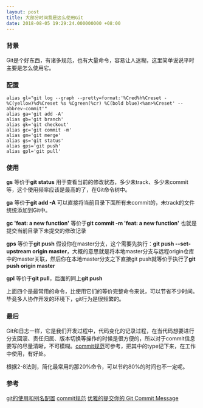 ```yaml
---
layout: post
title: 大部分时间我是这么使用Git
date: 2018-08-05 19:29:24.000000000 +08:00
---
```


### 背景
Git是个好东西，有诸多规范，也有大量命令，容易让人迷糊，这里简单说说平时主要是怎么使用它。

### 配置
```
alias gl="git log --graph --pretty=format:'%Cred%h%Creset -%C(yellow)%d%Creset %s %Cgreen(%cr) %C(bold blue)<%an>%Creset' --abbrev-commit'"
alias ga='git add -A'
alias gb='git branch'
alias gk='git checkout'
alias gc='git commit -m'
alias gm='git merge'
alias gs='git status'
alias gps='git push'
alias gpl='git pull'
```

### 使用
**gs** 等价于**git status** 用于查看当前的修改状态，多少未track、多少未commit等，这个使用频率应该是最高的了，在Git命令树中。

**ga** 等价于**git add -A**  可以直接将当前目录下面所有未commit的，未track的文件统统添加到Git中。

**gc 'feat: a new function'** 等价于**git commit -m 'feat: a new function'** 也就是提交当前目录下未提交的修改记录

**gps** 等价于**git push** 假设你在master分支，这个需要先执行：**git push --set-upstream origin master**，大概的意思就是将本地master分支与远程origin仓库中的master关联，然后你在本地master分支之下直接git push就等价于执行了**git push origin master**

**gpl** 等价于**git pull**，后面的同上**git push**

上面四个是最常用的命令，比使用它们的等价完整命令来说，可以节省不少时间。毕竟多人协作开发的环境下，git行为是很频繁的。

### 最后
Git和日志一样，它是我们开发过程中，代码变化的记录过程，在当代码想要进行分支回滚、责任归属、版本切换等操作的时候是很方便的，所以对于commit信息要写的尽量清晰，不可模糊。[commit规范](http://www.ruanyifeng.com/blog/2016/01/commit_message_change_log.html)可参考，把其中的type记下来，在工作中使用，有好处。

根据2-8法则，简化最常用的那20%命令，可以节约80%的时间也不一定呢。

### 参考
[git的使用和别名配置](https://www.jianshu.com/p/5c4511c7dd88)
[commit规范](http://www.ruanyifeng.com/blog/2016/01/commit_message_change_log.html)
[优雅的提交你的 Git Commit Message](https://juejin.im/post/5afc5242f265da0b7f44bee4)

